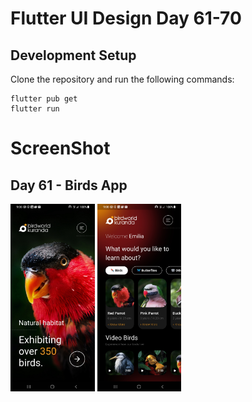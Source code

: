 # Flutter UI Design Day 61-70

## Development Setup
Clone the repository and run the following commands:
```
flutter pub get
flutter run
```

# ScreenShot


## Day 61 - Birds App
<img src="screenshot/day61/1.jpg" height="300em"/> <img src="screenshot/day61/2.jpg" height="300em"/>


<br>